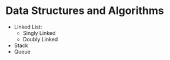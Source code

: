 # Data Structures and Algorithms

- Linked List:
  - Singly Linked
  - Doubly Linked
- Stack
- Queue
